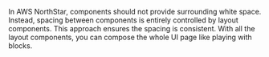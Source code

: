 In AWS NorthStar, components should not provide surrounding white space. Instead, spacing between components is entirely controlled by layout components. This approach ensures the spacing is consistent. With all the layout components, you can compose the whole UI page like playing with blocks. 
